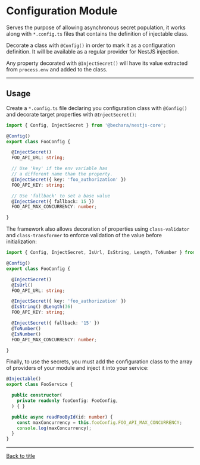 # Configuration Module

Serves the purpose of allowing asynchronous secret population, it works along with `*.config.ts` files that contains the definition of injectable class.

Decorate a class with `@Config()` in order to mark it as a configuration definition. It will be available as a regular provider for NestJS injection.

Any property decorated with `@InjectSecret()` will have its value extracted from `process.env` and added to the class.

---

## Usage

Create a `*.config.ts` file declaring you configuration class with `@Config()` and decorate target properties with `@InjectSecret()`:

```ts
import { Config, InjectSecret } from '@bechara/nestjs-core';

@Config()
export class FooConfig {

  @InjectSecret()
  FOO_API_URL: string;

  // Use 'key' if the env variable has
  // a different name than the property.
  @InjectSecret({ key: 'foo_authorization' })
  FOO_API_KEY: string;

  // Use 'fallback' to set a base value
  @InjectSecret({ fallback: 15 })
  FOO_API_MAX_CONCURRENCY: number;

}
```

The framework also allows decoration of properties using `class-validator` and `class-transformer` to enforce validation of the value before initialization:

```ts
import { Config, InjectSecret, IsUrl, IsString, Length, ToNumber } from '@bechara/nestjs-core';

@Config()
export class FooConfig {

  @InjectSecret()
  @IsUrl()
  FOO_API_URL: string;

  @InjectSecret({ key: 'foo_authorization' })
  @IsString() @Length(36)
  FOO_API_KEY: string;

  @InjectSecret({ fallback: '15' })
  @ToNumber()
  @IsNumber()
  FOO_API_MAX_CONCURRENCY: number;

}
```

Finally, to use the secrets, you must add the configuration class to the array of providers of your module and inject it into your service:

```ts
@Injectable()
export class FooService {

  public constructor(
    private readonly fooConfig: FooConfig,
  ) { }

  public async readFooById(id: number) {
    const maxConcurrency = this.fooConfig.FOO_API_MAX_CONCURRENCY;
    console.log(maxConcurrency);
  }
}
```

---

[Back to title](../../README.md)

